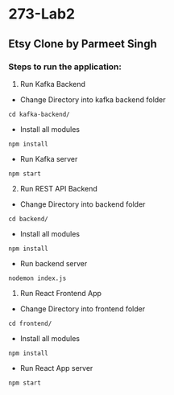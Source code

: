 # 273-Lab2

## Etsy Clone by Parmeet Singh


### Steps to run the application:

1. Run Kafka Backend

- Change Directory into kafka backend folder

```
cd kafka-backend/
``` 	
- Install all modules

```
npm install
```
- Run Kafka server

```
npm start
```

2. Run REST API Backend

- Change Directory into backend folder

```
cd backend/
``` 	
- Install all modules

```
npm install
```
- Run backend server

```
nodemon index.js
```


1. Run React Frontend App

- Change Directory into frontend folder

```
cd frontend/
``` 	
- Install all modules

```
npm install
```
- Run React App server

```
npm start
```